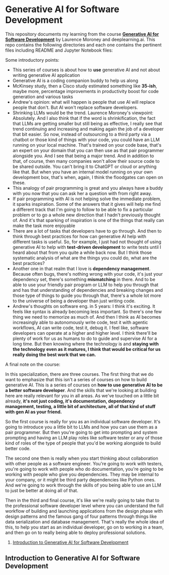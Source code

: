 # Generative AI for Software Development

This repository documents my learning from the course **<a href="https://www.deeplearning.ai/courses/generative-ai-for-software-development/">Generative AI for Software Development</a>** by Laurence Moroney and deeplearning.ai. This repo contains the following directories and each one contains the pertinent files including README and Jupyter Notebook files: 
 
Some introductory points:

- This series of courses is about how to **use** generative AI and not about writing generative AI application
- Generative AI is a coding companion buddy to help us along
- McKinsey study, then a Cisco study estimated something like **35-ish**, maybe more, percentage improvements in productivity boost for code generation and various tasks
- Andrew's opinion: what will happen is people that use AI will replace people that don't. But AI won't replace software developers.
- Shrinking LLMs would be the trend. Laurence Moroney's viewpoint: Absolutely. And I also think that if the word is shrinkification, the fact that LLMs are getting smaller but still being as effective, I really see that trend continuing and increasing and making again the job of a developer that bit easier. So now, instead of outsourcing to a third party via a chatbot or those kind of things with your code, you could have an LLM running on your local machine. That's trained on your code base, that's an expert on your domain that you can then use as that pair programmer alongside you. And I see that being a major trend. And in addition to that, of course, then many companies won't allow their source code to be shared outside. You can't bring it to ChatGPT or cloud or anything like that. But when you have an internal model running on your own development box, that's when, again, I think the floodgates can open on these.
- This analogy of pair programming is great and you always have a buddy with you now that you can ask her a question with from right away.
- If pair programming with AI is not helping solve the immediate problem, it sparks inspiration. Some of the answers that it gives will help me find a different track that I'm going to follow to be able to fix a particular problem or to go a whole new direction that I hadn't previously thought of. And it's that sparking of inspiration is one of the things that really can make the task more enjoyable
- There are a lot of tasks that developers have to go through. And then to think through best practices for how can generative AI help with different tasks is useful. So, for example, I just had not thought of using generative AI to help with **test-driven development** to write tests until I heard about that from you quite a while back now. But I think those systematic analysis of what are the things you could do, what are the best practices?
- Another one in that realm that I love is **dependency management**. Because often bugs, there's nothing wrong with your code, it's just your dependency set, there's something **mismatching** in there. And to be able to use your friendly pair program or LLM to help you through that and has that understanding of dependencies and breaking changes and those type of things to guide you through that, there's a whole lot more to the universe of being a developer than just writing code.
- Andrew's thoughts on software eng. in 5 years:  I think it's exciting. It feels like syntax is already becoming less important. So there's one few thing we need to memorize as much of. And then I think as AI becomes increasingly able to autonomously write code, test it with agentic workflows, AI can write code, test it, debug it. I feel like, software developers can operate at a higher and higher level. I think there'll be plenty of work for us as humans to do to guide and supervise AI for a long time. But then knowing where the technology is and **staying with the technology even as it matures, I think that would be critical for us really doing the best work that we can.**

A final note on the course:

In this specialization, there are three courses. The first thing that we do want to emphasize that this isn't a series of courses on how to build generative AI. This is a series of courses on **how to use generative AI to be a better software developer**. And the skills that we're looking at building here are really relevant for you in all areas. As we've touched on a little bit already, **it's not just coding, it's documentation, dependency management, testing, a little bit of architecture, all of that kind of stuff with gen AI as your friend.** 

So the first course is really for you as an individual software developer. It's going to introduce you a little bit to LLMs and how you can use them as a pair programmer. But then you're going to get into prompting and system prompting and having an LLM play roles like software tester or any of those kind of roles of the type of people that you'd be working alongside to build better code. 

The second one then is really when you start thinking about collaboration with other people as a software engineer. You're going to work with testers, you're going to work with people who do documentation, you're going to be working with people who give you dependencies. They may be internal to your company, or it might be third party dependencies like Python ones. And we're going to work through the skills of you being able to use an LLM to just be better at doing all of that. 

Then in the third and final course, it's like we're really going to take that to the professional software developer level where you can understand the full workflow of building and launching applications from the design phase with design patterns and the famous gang of four patterns through things like data serialization and database management. That's really the whole idea of this, to help you start as an individual developer, go on to working in a team, and then go on to really being able to deploy professional solutions.


1. [Introduction to Generative AI for Software Development](#1)

<a name="1"></a>
## Introduction to Generative AI for Software Development
